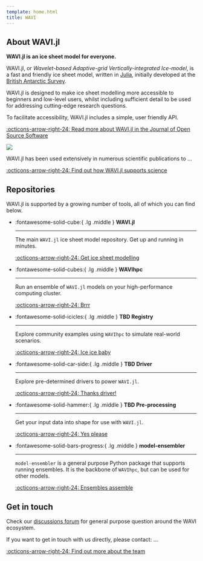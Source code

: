```yaml
---
template: home.html
title: WAVI
---
```


## About WAVI.jl

**WAVI.jl is an ice sheet model for everyone.**

WAVI.jl, or _Wavelet-based Adaptive-grid Vertically-integrated Ice-model_, is a fast and friendly ice
sheet model, written in [Julia](https://julialang.org/), initially developed at
the [British Antarctic Survey](https://www.bas.ac.uk/).

WAVI.jl is designed to make ice sheet modelling more accessible to beginners and low-level users,
whilst including sufficient detail to be used for addressing cutting-edge research questions.

To facilitate accessibility, WAVI.jl includes a simple, user friendly API.

[:octicons-arrow-right-24: Read more about WAVI.jl in the Journal of Open Source Software](https://joss.theoj.org/papers/10.21105/joss.05584)

![](https://raw.githubusercontent.com/RJArthern/WAVI.jl/refs/tags/v0.0.2/schematic_lores.png)

WAVI.jl has been used extensively in numerous scientific publications to ...

[:octicons-arrow-right-24: Find out how WAVI.jl supports science](publications.md)

## Repositories

WAVI.jl is supported by a growing number of tools, all of which you can find below.

<div class="grid cards" markdown>

-   :fontawesome-solid-cube:{ .lg .middle } __WAVI.jl__

    ---

    The main `WAVI.jl` ice sheet model repository. Get up
    and running in minutes.

    [:octicons-arrow-right-24: Get ice sheet modelling](https://github.com/RJArthern/WAVI.jl)

-   :fontawesome-solid-cubes:{ .lg .middle } __WAVIhpc__

    ---

    Run an ensemble of `WAVI.jl` models on your high-performance computing cluster.

    [:octicons-arrow-right-24: Brrr](https://github.com/alextbradley/WAVIhpc)

-   :fontawesome-solid-icicles:{ .lg .middle } __TBD Registry__

    ---

    Explore community examples using `WAVIhpc` to simulate real-world scenarios. 

    [:octicons-arrow-right-24: Ice ice baby](#)

-   :fontawesome-solid-car-side:{ .lg .middle } __TBD Driver__

    ---

    Explore pre-determined drivers to power `WAVI.jl`.

    [:octicons-arrow-right-24: Thanks driver!](#)

-   :fontawesome-solid-hammer:{ .lg .middle } __TBD Pre-processing__

    ---

    Get your input data into shape for use with `WAVI.jl`.

    [:octicons-arrow-right-24: Yes please](#)

-   :fontawesome-solid-bars-progress:{ .lg .middle } __model-ensembler__

    ---

    `model-ensembler` is a general purpose Python package that supports running ensembles. It is the
    backbone of `WAVIhpc`, but can be used for other models. 

    [:octicons-arrow-right-24: Ensembles assemble](https://github.com/environmental-forecasting/model-ensembler)

</div>

## Get in touch

Check our [discussions forum](community.md) for general purpose question around the WAVI ecosystem.

If you want to get in touch with us directly, please contact: ...


[:octicons-arrow-right-24: Find out more about the team](authors.md)
